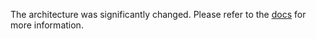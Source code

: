 The architecture was significantly changed.
Please refer to the [docs](https://docs.rs/pkce-std) for more information.

